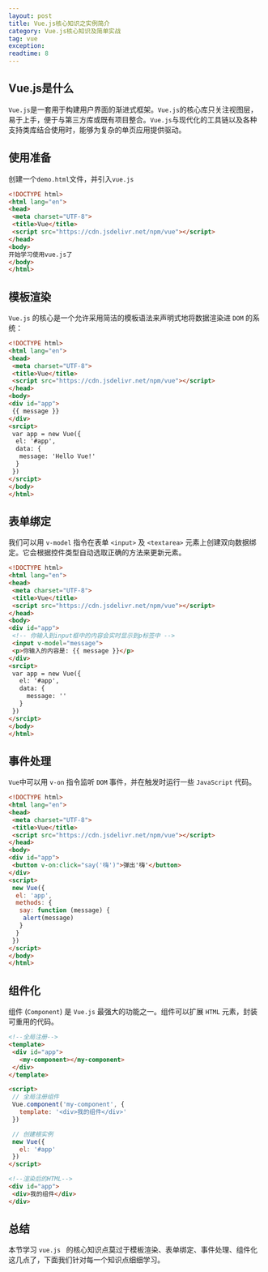 ```yaml
---
layout: post
title: Vue.js核心知识之实例简介
category: Vue.js核心知识及简单实战
tag: vue
exception: 
readtime: 8
---
```


## Vue.js是什么
`Vue.js`是一套用于构建用户界面的渐进式框架。`Vue.js`的核心库只关注视图层，易于上手，便于与第三方库或既有项目整合。`Vue.js`与现代化的工具链以及各种支持类库结合使用时，能够为复杂的单页应用提供驱动。

## 使用准备
创建一个`demo.html`文件，并引入`vue.js`
```html
<!DOCTYPE html>
<html lang="en">
<head>
 <meta charset="UTF-8">
 <title>Vue</title>
 <script src="https://cdn.jsdelivr.net/npm/vue"></script>
</head>
<body>
开始学习使用vue.js了
</body>
</html>
```
## 模板渲染
`Vue.js` 的核心是一个允许采用简洁的模板语法来声明式地将数据渲染进 `DOM` 的系统：
```html
<!DOCTYPE html>
<html lang="en">
<head>
 <meta charset="UTF-8">
 <title>Vue</title>
 <script src="https://cdn.jsdelivr.net/npm/vue"></script>
</head>
<body>
<div id="app">
 {{ message }}
</div>
<srcipt>
 var app = new Vue({
  el: '#app',
  data: {
   message: 'Hello Vue!'
  }
 })
</srcipt>
</body>
</html>
```

## 表单绑定
我们可以用 `v-model` 指令在表单 `<input>` 及 `<textarea>` 元素上创建双向数据绑定。它会根据控件类型自动选取正确的方法来更新元素。
```html
<!DOCTYPE html>
<html lang="en">
<head>
 <meta charset="UTF-8">
 <title>Vue</title>
 <script src="https://cdn.jsdelivr.net/npm/vue"></script>
</head>
<body>
<div id="app">
 <!-- 你输入到input框中的内容会实时显示到p标签中 -->
 <input v-model="message">
 <p>你输入的内容是: {{ message }}</p>
</div>
<srcipt>
 var app = new Vue({
   el: '#app',
   data: {
     message: ''
   }
 })
</srcipt>
</body>
</html>
```

## 事件处理
`Vue`中可以用 `v-on` 指令监听 `DOM` 事件，并在触发时运行一些 `JavaScript` 代码。
```html
<!DOCTYPE html>
<html lang="en">
<head>
 <meta charset="UTF-8">
 <title>Vue</title>
 <script src="https://cdn.jsdelivr.net/npm/vue"></script>
</head>
<body>
<div id="app">
 <button v-on:click="say('嗨')">弹出'嗨'</button>
</div>
<script>
 new Vue({
  el: 'app',
  methods: {
   say: function (message) {
    alert(message)
   }
  }
 })
</script>
</body>
</html>
```

## 组件化
组件 (`Component`) 是 `Vue.js` 最强大的功能之一。组件可以扩展 `HTML` 元素，封装可重用的代码。
 ```html
<!--全局注册-->
<template>
  <div id="app">
    <my-component></my-component>
  </div>
</template>

<script>
  // 全局注册组件
  Vue.component('my-component', {
    template: '<div>我的组件</div>'
  })

  // 创建根实例
  new Vue({
    el: '#app'
  })
</script>

<!--渲染后的HTML-->
<div id="app">
  <div>我的组件</div>
</div>
```

## 总结
本节学习  `vue.js ` 的核心知识点莫过于模板渲染、表单绑定、事件处理、组件化这几点了，下面我们针对每一个知识点细细学习。
